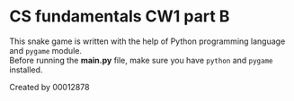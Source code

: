 # CS fundamentals CW1 part B

This snake game is written with the help of Python programming language and ```pygame``` module.
<br>
Before running the **main.py** file, make sure you have ```python``` and ```pygame``` installed.

Created by 00012878
